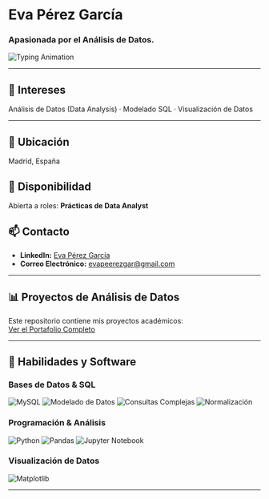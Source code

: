# Eva Pérez García

### Apasionada por el Análisis de Datos.

<img src="https://readme-typing-svg.demolab.com?font=Fira+Code&size=24&duration=3000&pause=1000&color=3776AB&center=true&width=600&lines=%C2%A1Bienvenido+a+mi+GitHub!;Estudiante+de+Gestión+de+Información+y+Contenidos+Digitales" alt="Typing Animation" /> </p>

---

## 🌟 Intereses
Análisis de Datos (Data Analysis) · Modelado SQL · Visualización de Datos

---

## 📍 Ubicación
Madrid, España

## 💼 Disponibilidad
Abierta a roles: **Prácticas de Data Analyst**

## 📫 Contacto
- **LinkedIn:** [Eva Pérez García](https://www.linkedin.com/in/eva-pérez-garcía)  
- **Correo Electrónico:** evapeerezgar@gmail.com

---

## 📊 Proyectos de Análisis de Datos
Este repositorio contiene mis proyectos académicos:  
[Ver el Portafolio Completo](https://github.com/EvaPerezGarcia/Proyectos-Analisis-de-Datos)

---

## 🔬 Habilidades y Software

### Bases de Datos & SQL
![MySQL](https://img.shields.io/badge/-MySQL-4479A1?logo=mysql&logoColor=white)
![Modelado de Datos](https://img.shields.io/badge/-Modelado_de_Datos-6f42c1?logo=database&logoColor=white)
![Consultas Complejas](https://img.shields.io/badge/-Consultas_Complejas-ff69b4?logo=postgresql&logoColor=white)
![Normalización](https://img.shields.io/badge/-Normalizaci%C3%B3n-228B22?logo=postgresql&logoColor=white)

### Programación & Análisis
![Python](https://img.shields.io/badge/-Python-3776AB?logo=python&logoColor=white)
![Pandas](https://img.shields.io/badge/-Pandas-150458?logo=pandas&logoColor=white)
![Jupyter Notebook](https://img.shields.io/badge/-Jupyter_Notebook-F37626?logo=jupyter&logoColor=white)

### Visualización de Datos
![Matplotlib](https://img.shields.io/badge/-Matplotlib-11557C?logo=python&logoColor=white)

---

